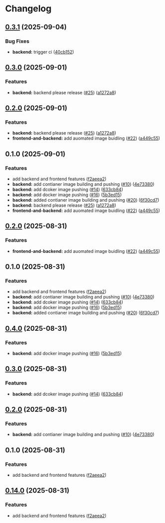 # Changelog

## [0.3.1](https://github.com/abdulShukor/devops-study-app/compare/backend-v0.3.0...backend-v0.3.1) (2025-09-04)


### Bug Fixes

* **backend:** trigger ci ([40cb152](https://github.com/abdulShukor/devops-study-app/commit/40cb152cae76ed38b9b1f47421ad27def423868a))

## [0.3.0](https://github.com/abdulShukor/devops-study-app/compare/backend-v0.2.0...backend-v0.3.0) (2025-09-01)


### Features

* **backend:** backend please release ([#25](https://github.com/abdulShukor/devops-study-app/issues/25)) ([a1272a8](https://github.com/abdulShukor/devops-study-app/commit/a1272a8389e7898f8a5da3c627ef626c0a587840))

## [0.2.0](https://github.com/abdulShukor/devops-study-app/compare/backend-v0.1.0...backend-v0.2.0) (2025-09-01)


### Features

* **backend:** backend please release ([#25](https://github.com/abdulShukor/devops-study-app/issues/25)) ([a1272a8](https://github.com/abdulShukor/devops-study-app/commit/a1272a8389e7898f8a5da3c627ef626c0a587840))
* **frontend-and-backend:** add auomated image buidling ([#22](https://github.com/abdulShukor/devops-study-app/issues/22)) ([a449c55](https://github.com/abdulShukor/devops-study-app/commit/a449c55309cbbc47e887bce77f7bc295973df40e))

## 0.1.0 (2025-09-01)


### Features

* add backend and frontend features ([f2aeea2](https://github.com/abdulShukor/devops-study-app/commit/f2aeea204bc0b56bf114b6ad08ba47130dc38a7f))
* **backend:** add contianer image building and pushing ([#10](https://github.com/abdulShukor/devops-study-app/issues/10)) ([4e73380](https://github.com/abdulShukor/devops-study-app/commit/4e73380c5bb5186146abc5759afb58e3c4565874))
* **backend:** add dcoker image pushing ([#14](https://github.com/abdulShukor/devops-study-app/issues/14)) ([633cb84](https://github.com/abdulShukor/devops-study-app/commit/633cb84859e300bd9d95c779df77b2b56f472587))
* **backend:** add docker image pushing ([#16](https://github.com/abdulShukor/devops-study-app/issues/16)) ([5b3ed15](https://github.com/abdulShukor/devops-study-app/commit/5b3ed1587e6d6c9cae33f347eec75a6d427986b3))
* **backend:** added contianer image building and pushing ([#20](https://github.com/abdulShukor/devops-study-app/issues/20)) ([6f30cd7](https://github.com/abdulShukor/devops-study-app/commit/6f30cd7bb707035f3dba30bda8d5c5a01be69c16))
* **backend:** backend please release ([#25](https://github.com/abdulShukor/devops-study-app/issues/25)) ([a1272a8](https://github.com/abdulShukor/devops-study-app/commit/a1272a8389e7898f8a5da3c627ef626c0a587840))
* **frontend-and-backend:** add auomated image buidling ([#22](https://github.com/abdulShukor/devops-study-app/issues/22)) ([a449c55](https://github.com/abdulShukor/devops-study-app/commit/a449c55309cbbc47e887bce77f7bc295973df40e))

## [0.2.0](https://github.com/abdulShukor/devops-study-app/compare/backend-v0.1.0...backend-v0.2.0) (2025-08-31)


### Features

* **frontend-and-backend:** add auomated image buidling ([#22](https://github.com/abdulShukor/devops-study-app/issues/22)) ([a449c55](https://github.com/abdulShukor/devops-study-app/commit/a449c55309cbbc47e887bce77f7bc295973df40e))

## 0.1.0 (2025-08-31)


### Features

* add backend and frontend features ([f2aeea2](https://github.com/abdulShukor/devops-study-app/commit/f2aeea204bc0b56bf114b6ad08ba47130dc38a7f))
* **backend:** add contianer image building and pushing ([#10](https://github.com/abdulShukor/devops-study-app/issues/10)) ([4e73380](https://github.com/abdulShukor/devops-study-app/commit/4e73380c5bb5186146abc5759afb58e3c4565874))
* **backend:** add dcoker image pushing ([#14](https://github.com/abdulShukor/devops-study-app/issues/14)) ([633cb84](https://github.com/abdulShukor/devops-study-app/commit/633cb84859e300bd9d95c779df77b2b56f472587))
* **backend:** add docker image pushing ([#16](https://github.com/abdulShukor/devops-study-app/issues/16)) ([5b3ed15](https://github.com/abdulShukor/devops-study-app/commit/5b3ed1587e6d6c9cae33f347eec75a6d427986b3))
* **backend:** added contianer image building and pushing ([#20](https://github.com/abdulShukor/devops-study-app/issues/20)) ([6f30cd7](https://github.com/abdulShukor/devops-study-app/commit/6f30cd7bb707035f3dba30bda8d5c5a01be69c16))

## [0.4.0](https://github.com/abdulShukor/devops-study-app/compare/backend-v0.3.0...backend-v0.4.0) (2025-08-31)


### Features

* **backend:** add docker image pushing ([#16](https://github.com/abdulShukor/devops-study-app/issues/16)) ([5b3ed15](https://github.com/abdulShukor/devops-study-app/commit/5b3ed1587e6d6c9cae33f347eec75a6d427986b3))

## [0.3.0](https://github.com/abdulShukor/devops-study-app/compare/backend-v0.2.0...backend-v0.3.0) (2025-08-31)


### Features

* **backend:** add dcoker image pushing ([#14](https://github.com/abdulShukor/devops-study-app/issues/14)) ([633cb84](https://github.com/abdulShukor/devops-study-app/commit/633cb84859e300bd9d95c779df77b2b56f472587))

## [0.2.0](https://github.com/abdulShukor/devops-study-app/compare/backend-v0.1.0...backend-v0.2.0) (2025-08-31)


### Features

* **backend:** add contianer image building and pushing ([#10](https://github.com/abdulShukor/devops-study-app/issues/10)) ([4e73380](https://github.com/abdulShukor/devops-study-app/commit/4e73380c5bb5186146abc5759afb58e3c4565874))

## 0.1.0 (2025-08-31)


### Features

* add backend and frontend features ([f2aeea2](https://github.com/abdulShukor/devops-study-app/commit/f2aeea204bc0b56bf114b6ad08ba47130dc38a7f))

## [0.14.0](https://github.com/abdulShukor/devops-study-app/compare/backend-v0.13.1...backend-v0.14.0) (2025-08-31)


### Features

* add backend and frontend features ([f2aeea2](https://github.com/abdulShukor/devops-study-app/commit/f2aeea204bc0b56bf114b6ad08ba47130dc38a7f))
